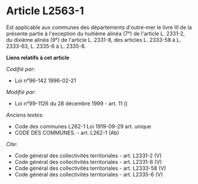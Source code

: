 # Article L2563-1

Est applicable aux communes des départements d'outre-mer le livre III de la présente partie à l'exception du huitième alinéa
(7°) de l'article L. 2331-2, du dixième alinéa (9°) de l'article L. 2331-8, des articles L. 2333-58 à L. 2333-63, L. 2335-6 à
L. 2335-8.

**Liens relatifs à cet article**

_Codifié par_:

  - Loi n°96-142 1996-02-21

_Modifié par_:

  - Loi n°99-1126 du 28 décembre 1999 - art. 11 ()

_Anciens textes_:

  - Code des communes L262-1 Loi 1919-09-29 art. unique
  - CODE DES COMMUNES. - art. L262-1 (Ab)

_Cite_:

  - Code général des collectivités territoriales - art. L2331-2 (V)
  - Code général des collectivités territoriales - art. L2331-8 (V)
  - Code général des collectivités territoriales - art. L2333-58 (V)
  - Code général des collectivités territoriales - art. L2335-6 (V)
